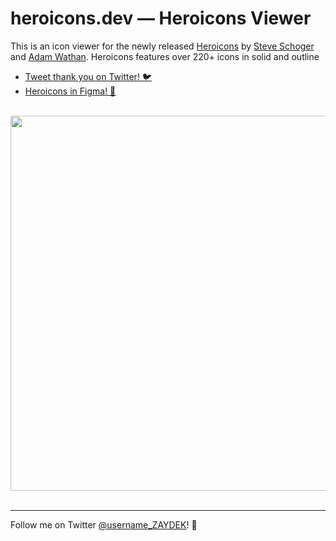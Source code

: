 # heroicons.dev — Heroicons Viewer

This is an icon viewer for the newly released [Heroicons](https://github.com/refactoringui/heroicons) by [Steve Schoger](https://twitter.com/steveschoger) and [Adam Wathan](https://twitter.com/adamwathan). Heroicons features over 220+ icons in solid and outline 

- [Tweet thank you on Twitter! 🐦](https://twitter.com/intent/tweet?text=Thanks%20@steveschoger,%20@adamwathan,%20and%20@username_ZAYDEK%20for%20Heroicons!%20%F0%9F%A4%A9&url=https://heroicons.dev)
- [Heroicons in Figma! 🌈](https://www.figma.com/file/vfjBXrSSOCgmVEX5fdvV4L)

<br />
<div align="center">
	<img src="https://heroicons.dev/social.png" width="600" />
</div>
<br />

---

Follow me on Twitter [@username_ZAYDEK](https://twitter.com/username_ZAYDEK)! 🖖

